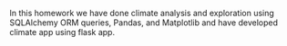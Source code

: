 In this homework we have done climate analysis and exploration using SQLAlchemy ORM queries, Pandas, and Matplotlib and have developed climate app using flask app. 
